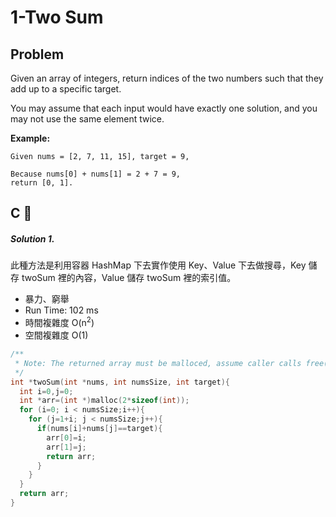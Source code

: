 # 1-Two Sum

## Problem

Given an array of integers, return indices of the two numbers such that they add up to a specific target.

You may assume that each input would have exactly one solution, and you may not use the same element twice.

**Example:**
```
Given nums = [2, 7, 11, 15], target = 9,

Because nums[0] + nums[1] = 2 + 7 = 9,
return [0, 1].
```

## C 

##### Solution 1.

此種方法是利用容器 HashMap 下去實作使用 Key、Value 下去做搜尋，Key 儲存 twoSum 裡的內容，Value 儲存 twoSum 裡的索引值。

- 暴力、窮舉
- Run Time:	102 ms
- 時間複雜度 O(n<sup>2</sup>)
- 空間複雜度 O(1)

```c
/**
 * Note: The returned array must be malloced, assume caller calls free().
 */
int *twoSum(int *nums, int numsSize, int target){
  int i=0,j=0;
  int *arr=(int *)malloc(2*sizeof(int));
  for (i=0; i < numsSize;i++){
    for (j=1+i; j < numsSize;j++){
      if(nums[i]+nums[j]==target){
        arr[0]=i;
        arr[1]=j;
        return arr;
      }
    }
  }
  return arr;
}
```
